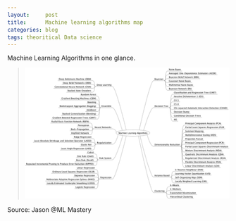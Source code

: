 ```yaml
---
layout:     post
title:      Machine learning algorithms map
categories: blog  
tags: theoritical Data science
---
```



Machine Learning Algorithms in one glance.

<!--more-->


> ![mlalgo](/images/MachineLearningAlgorithms.png) 

Source: Jason @ML Mastery 